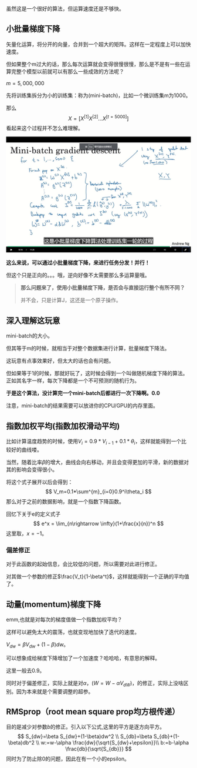 虽然这是一个很好的算法，但运算速度还是不够快。

## 小批量梯度下降

矢量化运算，将分开的向量，合并到一个超大的矩阵。这样在一定程度上可以加快速度。

但如果整个m过大的话，那么每次运算就会变得很慢很慢，那么是不是有一些在运算完整个模型以前就可以有那么一些成效的方法呢？



$m=5,000,000$

先将训练集拆分为小的训练集：称为(mini-batch)，比如一个微训练集m为1000。

那么
$$
X=[X^{[1]}X^{[2]}...X^{[t=5000]}]
$$
看起来这个过程并不怎么难理解。

![](jpg/6.jpg)

**这么来说，可以通过小批量梯度下降，来进行任务分发！并行！**

但这个只是正向的。。。哦，逆向好像不太需要那么多运算量哦。

> **那么问题来了，使用小批量梯度下降，是否会与直接运行整个有所不同？**
>
> 并不会，只是计算J，这还是一个原子操作。

## 深入理解这玩意

mini-batch的大小。

但其等于m的时候，就相当于对整个数据集进行计算，批量梯度下降法。

这玩意有点事效果好，但太大的话也会有问题。

但如果等于1的时候，那就好玩了，这时候会得到一个叫做随机梯度下降的算法。正如其名字一样，每次下降都是一个不可预测的随机行为。

**于是这个算法，没计算完一个mini-batch后都进行一次下降啊。0.0**

注意，mini-batch的结果需要可以放进你的CPU/GPU的内存里面。

## 指数加权平均(指数加权滑动平均)

<!--算是一种预处理？-->

比如计算温度趋势的时候，使用$V_i=0.9*V_{i-1}+0.1*\theta_i$，这样就能得到一个比较好的曲线喽。

当然，随着比率$\beta$的增大，曲线会向右移动，并且会变得更加的平滑，新的数据对其的影响会变得很小。

将这个式子展开以后会得到：
$$
V_m=0.1*\sum^{m}_{i=0}0.9^i\theta_i
$$
那么对于之前的数据影响，就是一个指数下降函数。

回忆下关于e的定义式子
$$
e^x = \lim_{n\rightarrow \infty}(1+\frac{x}{n})^n
$$
这里取，$x=-1$。

<!--这玩意扩展下就是卷积？-->

### 偏差修正

对于此函数的起始信息，会比较低的问题，所以需要对此进行修正。

对其做一个参数的修正$\frac{V_t}{1-\beta^t}$，这样就能得到一个正确的平均值了。

## 动量(momentum)梯度下降

emm,也就是对每次的梯度值做一个指数加权平均？

这样可以避免太大的震荡，也就变现地加快了迭代的速度。

$V_{d w}=\beta V_{d w}+(1-\beta )d w$。

可以想象成给梯度下降增加了一个加速度？哈哈哈，有意思的解释。

这里一般去0.9。

同时对于偏差修正，实际上就是对$\alpha$，($W=W-\alpha V_{dW}$)，的修正，实际上没啥区别。因为本来就是个需要调整的超参。

## RMSprop（root mean square prop均方根传递）

目的是减少对参数$b$的修正。引入以下公式,这里的平方是逐方向平方。
$$
S_{dw}=\beta S_{dw}+(1-\beta)dw^2 \\
S_{db}=\beta S_{db}+(1-\beta)db^2 \\
w:=w-\alpha \frac{dw}{\sqrt{S_{dw}+\epsilon}}\\
b:=b-\alpha \frac{db}{\sqrt{S_{db}}}
$$
同时为了防止除0的问题，因此在有一个小的epsilon。

